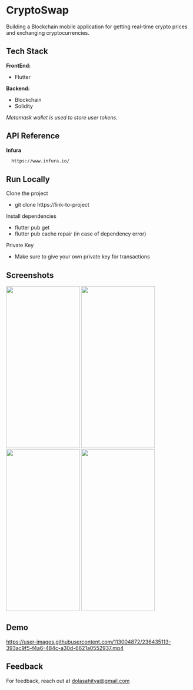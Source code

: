 # CryptoSwap

Building a Blockchain mobile application for getting real-time crypto prices and exchanging cryptocurrencies.


## Tech Stack

**FrontEnd:**
+ Flutter

**Backend:**
+ Blockchain
+ Solidity

*Metamask wallet is used to store user tokens.*

## API Reference

**Infura**
```bash
  https://www.infura.io/
```

## Run Locally

Clone the project

+ git clone https://link-to-project


Install dependencies

+ flutter pub get
+ flutter pub cache repair (in case of dependency error)

Private Key 
+ Make sure to give your own private key for transactions


## Screenshots

<img src="https://user-images.githubusercontent.com/113004872/236425585-027d5530-5217-4933-941b-f5f1384f76cd.jpeg" width="200" height="440"> <img src="https://user-images.githubusercontent.com/113004872/236521486-6eb0a73e-31ff-468a-ace6-c0abbab0e094.jpeg" width="200" height="440"> <img src="https://user-images.githubusercontent.com/113004872/236632554-dcf2f5d8-e2b1-47d5-8935-1735b2f89670.jpeg" width="200" height="440">    <img src="https://user-images.githubusercontent.com/113004872/236427279-c6b3f7e0-1bb9-4519-9943-46cdfb456a50.jpeg" width="200" height="440"> 


## Demo



https://user-images.githubusercontent.com/113004872/236435113-393ac9f5-f4a6-484c-a30d-6621a0552937.mp4



## Feedback

For feedback, reach out at dolasahitya@gmail.com


